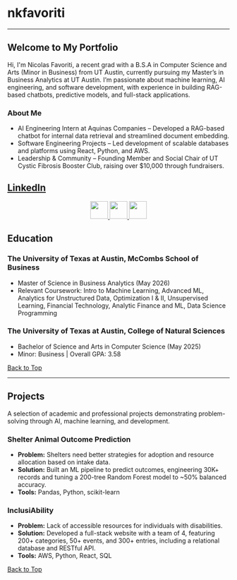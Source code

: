 # nkfavoriti

<hr>

## Welcome to My Portfolio
Hi, I'm Nicolas Favoriti, a recent grad with a B.S.A in Computer Science and Arts (Minor in Business) from UT Austin, currently pursuing my Master’s in Business Analytics at UT Austin. I’m passionate about machine learning, AI engineering, and software development, with experience in building RAG-based chatbots, predictive models, and full-stack applications.

### About Me
- AI Engineering Intern at Aquinas Companies – Developed a RAG-based chatbot for internal data retrieval and streamlined document embedding.
- Software Engineering Projects – Led development of scalable databases and platforms using React, Python, and AWS.
- Leadership & Community – Founding Member and Social Chair of UT Cystic Fibrosis Booster Club, raising over $10,000 through fundraisers.

[**LinkedIn**](https://www.linkedin.com/in/nickfavoriti) 
---
<p align="center">
  <a href="#education">
    <img src="https://user-images.githubusercontent.com/91146906/162140860-bfb69654-5603-49bd-a7a1-a836ab1c772c.svg" height="40"/>
  </a>
  <a href="#experience">
    <img src="https://user-images.githubusercontent.com/91146906/162140921-207cd392-cfe5-40e6-a84e-0a16e19e405a.svg" height="40"/>
  </a>
  <a href="#skills">
    <img src="https://user-images.githubusercontent.com/91146906/162140965-cf707805-9abd-43f7-8314-4f96794c44dc.svg" height="40"/>
  </a>
</p>


## Education
### The University of Texas at Austin, McCombs School of Business
- Master of Science in Business Analytics (May 2026)
- Relevant Coursework: Intro to Machine Learning, Advanced ML, Analytics for Unstructured Data, Optimization I & II, Unsupervised Learning, Financial Technology, Analytic Finance and ML, Data Science Programming

### The University of Texas at Austin, College of Natural Sciences
- Bachelor of Science and Arts in Computer Science (May 2025)
- Minor: Business | Overall GPA: 3.58

[Back to Top](#top)

---

<a name="projects"></a>
## Projects
A selection of academic and professional projects demonstrating problem-solving through AI, machine learning, and development.

### Shelter Animal Outcome Prediction
- **Problem:** Shelters need better strategies for adoption and resource allocation based on intake data.
- **Solution:** Built an ML pipeline to predict outcomes, engineering 30K+ records and tuning a 200-tree Random Forest model to ~50% balanced accuracy.
- **Tools:** Pandas, Python, scikit-learn

### InclusiAbility
- **Problem:** Lack of accessible resources for individuals with disabilities.
- **Solution:** Developed a full-stack website with a team of 4, featuring 200+ categories, 50+ events, and 300+ entries, including a relational database and RESTful API.
- **Tools:** AWS, Python, React, SQL

[Back to Top](#top)

